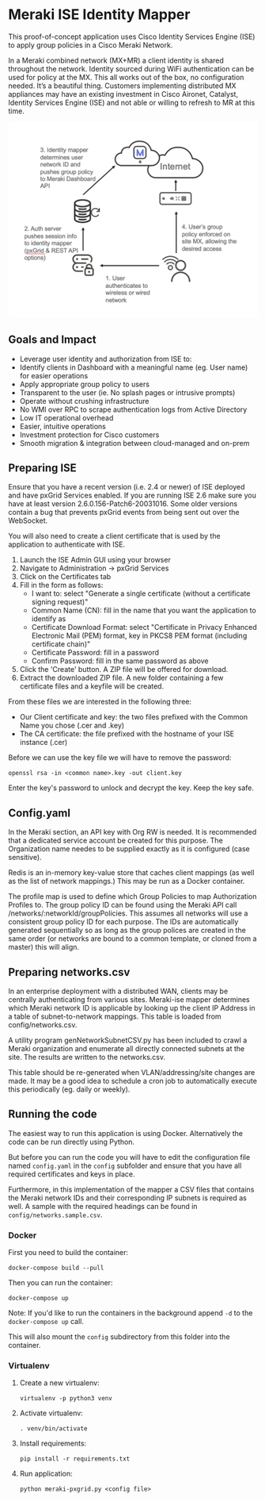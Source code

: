 # Meraki ISE Identity Mapper

This proof-of-concept application uses Cisco Identity Services Engine (ISE) to apply group policies in 
a Cisco Meraki Network.

In a Meraki combined network (MX+MR) a client identity is shared throughout the network. Identity sourced during WiFi authentication can be used for policy at the MX. This all works out of the box, no configuration needed. It’s a beautiful thing.
Customers implementing distributed MX appliances may have an existing investment in Cisco Aironet, Catalyst, Identity Services Engine (ISE) and not able or willing to refresh to MR at this time.

![GitHub Logo](meraki-ise-process.png)

## Goals and Impact
* Leverage user identity and authorization from ISE to:
* Identify clients in Dashboard with a meaningful name (eg. User name) for easier operations
* Apply appropriate group policy to users
* Transparent to the user (ie. No splash pages or intrusive prompts)
* Operate without crushing infrastructure
* No WMI over RPC to scrape authentication logs from Active Directory
* Low IT operational overhead
* Easier, intuitive operations
* Investment protection for Cisco customers
* Smooth migration & integration between cloud-managed and on-prem

## Preparing ISE

Ensure that you have a recent version (i.e. 2.4 or newer) of ISE deployed and have pxGrid Services enabled.
If you are running ISE 2.6 make sure you have at least version 2.6.0.156-Patch6-20031016. Some older versions contain 
a bug that prevents pxGrid events from being sent out over the WebSocket.

You will also need to create a client certificate that is used by the application to authenticate with ISE.

1. Launch the ISE Admin GUI using your browser
2. Navigate to Administration -> pxGrid Services
3. Click on the Certificates tab
4. Fill in the form as follows:
   - I want to:                   select "Generate a single certificate (without a certificate signing request)"
   - Common Name (CN):            fill in the name that you want the application to identify as
   - Certificate Download Format: select "Certificate in Privacy Enhanced Electronic Mail (PEM) format, key in PKCS8 PEM format (including certificate chain)"
   - Certificate Password:        fill in a password
   - Confirm Password:            fill in the same password as above
5. Click the 'Create' button. A ZIP file will be offered for download.
6. Extract the downloaded ZIP file. A new folder containing a few certificate files and a keyfile will be created.

From these files we are interested in the following three:
 - Our Client certificate and key: the two files prefixed with the Common Name you chose (.cer and .key)
 - The CA certificate: the file prefixed with the hostname of your ISE instance (.cer)

Before we can use the key file we will have to remove the password:
```
openssl rsa -in <common name>.key -out client.key
```
Enter the key's password to unlock and decrypt the key. Keep the key safe.

## Config.yaml
In the Meraki section, an API key with Org RW is needed. It is recommended that a dedicated service account be created 
for this purpose. The Organization name needes to be supplied exactly as it is configured (case sensitive).

Redis is an in-memory key-value store that caches client mappings (as well as the list of network mappings.) This may 
be run as a Docker container.  

The profile map is used to define which Group Policies to map Authorization Profiles to. The group policy ID can be
found using the Meraki API call /networks/:networkId/groupPolicies. This assumes all networks will use a consistent 
group policy ID for each purpose. The IDs are automatically generated sequentially so as long as the group polices are 
created in the same order (or networks are bound to a common template, or cloned from a master) this will align.

## Preparing networks.csv
In an enterprise deployment with a distributed WAN, clients may be centrally authenticating from various sites. 
Meraki-ise mapper determines which Meraki network ID is applicable by looking up the client IP Address in a table of
subnet-to-network mappings. This table is loaded from config/networks.csv. 

A utility program genNetworkSubnetCSV.py has been included to crawl a Meraki organization and enumerate all directly 
connected subnets at the site. The results are written to the networks.csv.

This table should be re-generated when VLAN/addressing/site changes are made. It may be a good idea to schedule a cron 
job to automatically execute this periodically (eg. daily or weekly). 

## Running the code

The easiest way to run this application is using Docker. Alternatively the code can be run directly using Python.

But before you can run the code you will have to edit the configuration file named `config.yaml` in the `config`
subfolder and ensure that you have all required certificates and keys in place.

Furthermore, in this implementation of the mapper a CSV files that contains the Meraki network IDs and their
corresponding IP subnets is required as well. A sample with the required headings can be found in
`config/networks.sample.csv`.

### Docker

First you need to build the container: 
```
docker-compose build --pull
```

Then you can run the container:

```
docker-compose up
```

Note: If you'd like to run the containers in the background append `-d` to the `docker-compose up` call.

This will also mount the `config` subdirectory from this folder into the container.

### Virtualenv

1. Create a new virtualenv:
   ```
   virtualenv -p python3 venv
   ```
2. Activate virtualenv:
    ```
   . venv/bin/activate
    ```
4. Install requirements:
   ```
   pip install -r requirements.txt
   ```
4. Run application:
   ```
   python meraki-pxgrid.py <config file>
   ```